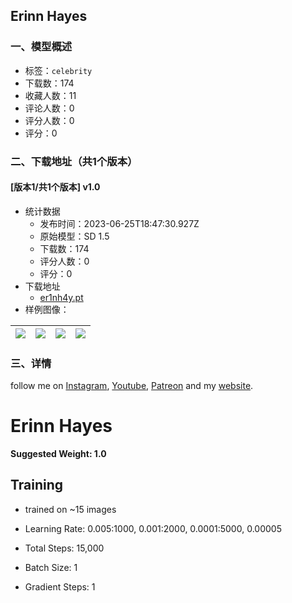 ## Erinn Hayes
### 一、模型概述

- 标签：`celebrity`
- 下载数：174
- 收藏人数：11
- 评论人数：0
- 评分人数：0
- 评分：0

### 二、下载地址（共1个版本）

#### [版本1/共1个版本] v1.0

- 统计数据
  - 发布时间：2023-06-25T18:47:30.927Z
  - 原始模型：SD 1.5
  - 下载数：174
  - 评分人数：0
  - 评分：0
- 下载地址
  - [er1nh4y.pt](https://civitai.com/api/download/models/103983)
- 样例图像：

| <img src="https://image.civitai.com/xG1nkqKTMzGDvpLrqFT7WA/c6f2f7cf-f7aa-4aae-9317-1dd1a14e5906/width=450/1287478.jpeg" /> | <img src="https://image.civitai.com/xG1nkqKTMzGDvpLrqFT7WA/26681be6-89df-4c74-82bc-a3ef132b820a/width=450/1287470.jpeg" /> | <img src="https://image.civitai.com/xG1nkqKTMzGDvpLrqFT7WA/375971c5-20bd-4f0d-9fd5-59548470bbcb/width=450/1287477.jpeg" /> | <img src="https://image.civitai.com/xG1nkqKTMzGDvpLrqFT7WA/b7c0f245-26a7-4f81-9826-bb0c7d239bf8/width=450/1287471.jpeg" /> |
| ---- | ---- | ---- | ---- |


### 三、详情
<p>follow me on <a target="_blank" rel="ugc" href="https://www.instagram.com/paranoidamerican/">Instagram</a>, <a target="_blank" rel="ugc" href="https://www.youtube.com/@ParanoidAmerican/">Youtube</a>, <a target="_blank" rel="ugc" href="https://www.patreon.com/ParanoidAmerican">Patreon</a> and my <a target="_blank" rel="ugc" href="https://paranoidamerican.com/">website</a>.</p><p></p><h1 id="heading-90">Erinn Hayes</h1><p><strong>Suggested Weight: 1.0</strong></p><p></p><h2 id="heading-91">Training</h2><ul><li><p>trained on ~15 images</p></li><li><p>Learning Rate: 0.005:1000, 0.001:2000, 0.0001:5000, 0.00005</p></li><li><p>Total Steps: 15,000</p></li><li><p>Batch Size: 1</p></li><li><p>Gradient Steps: 1</p></li></ul>